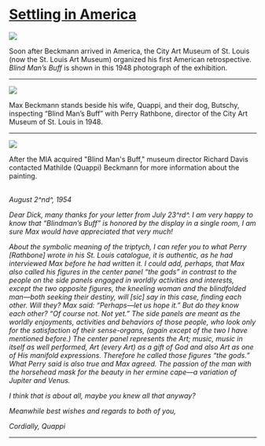 # [Settling in America](http://artsmia.github.io/griot/#/stories/1130)

![](http://cdn.dx.artsmia.org/thumbs/tn_null.jpg)

Soon after Beckmann arrived in America, the City Art Museum of St. Louis (now the St. Louis Art Museum) organized his first American retrospective. *Blind Man’s Buff* is shown in this 1948 photograph of the exhibition.

---

![](http://cdn.dx.artsmia.org/thumbs/tn_null.jpg)

Max Beckmann stands beside his wife, Quappi, and their dog, Butschy, inspecting “Blind Man’s Buff” with Perry Rathbone, director of the City Art Museum of St. Louis in 1948.

---

![](http://cdn.dx.artsmia.org/thumbs/tn_131001_mia334_2025603.jpg)

<div>

After the MIA acquired "Blind Man's Buff," museum director Richard Davis contacted Mathilde (Quappi) Beckmann for more information about the painting.\
 

</div>

*August 2^nd^, 1954*

*Dear Dick, many thanks for your letter from July 23^rd^. I am very happy to know that “Blindman’s Buff” is honored by the display in a single room, I am sure Max would have appreciated that very much!*

*About the symbolic meaning of the triptych, I can refer you to what Perry [Rathbone] wrote in his St. Louis catalogue, it is authentic, as he had interviewed Max before he had written it. I could add, perhaps, that Max also called his figures in the center panel “the gods” in contrast to the people on the side panels engaged in worldly activities and interests, except the two opposite figures, the kneeling woman and the blindfolded man—both seeking their destiny, will [sic] say in this case, finding each other. Will they? Max said: “Perhaps—let us hope it.” But do they know each other? “Of course not. Not yet.” The side panels are meant as the worldly enjoyments, activities and behaviors of those people, who look only for the satisfaction of their sense-organs, (again except of the two I have mentioned before.) The center panel represents the Art; music, music in itself as well performed, Art (every Art) as a gift of God and also Art as one of His manifold expressions. Therefore he called those figures “the gods.” What Perry said is also true and Max agreed. The passion of the man with the horsehead mask for the beauty in her ermine cape—a variation of Jupiter and Venus.*

*I think that is about all, maybe you knew all that anyway?*

*Meanwhile best wishes and regards to both of you,*

*Cordially, Quappi*

---
